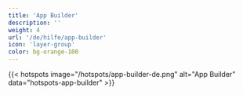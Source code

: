 ```yaml
---
title: 'App Builder'
description: ''
weight: 4
url: '/de/hilfe/app-builder'
icon: 'layer-group'
color: bg-orange-100
---
```


{{< hotspots image="/hotspots/app-builder-de.png" alt="App Builder" data="hotspots-app-builder" >}}
